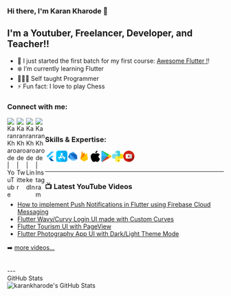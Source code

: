 
### Hi there, I'm Karan Kharode 👋


## I'm a Youtuber, Freelancer, Developer, and Teacher!!

- 🔭 I just started the first batch for my first course: [Awesome Flutter !][course]!
- ❄️ I’m currently learning Flutter 
- 👨🏻‍💻 Self taught Programmer
- ⚡ Fun fact: I love to play Chess

### Connect with me:


[<img align="left" alt="Karan Kharode | YouTube" width="22px" src="https://cdn.jsdelivr.net/npm/simple-icons@v3/icons/youtube.svg" />][youtube]
[<img align="left" alt="Karan Kharode | Twitter" width="22px" src="https://cdn.jsdelivr.net/npm/simple-icons@v3/icons/twitter.svg" />][twitter]
[<img align="left" alt="Karan Kharode | LinkedIn" width="22px" src="https://cdn.jsdelivr.net/npm/simple-icons@v3/icons/linkedin.svg" />][linkedin]
[<img align="left" alt="Karan Kharode | Instagram" width="22px" src="https://cdn.jsdelivr.net/npm/simple-icons@v3/icons/instagram.svg" />][instagram]

<br />

### Skills & Expertise:

[<img align="left" alt="Flutter" width="26px" src="https://raw.githubusercontent.com/karankharode/Profile-Resources/main/icons8-flutter-96.png" />][youtube]
[<img align="left" alt="App Store" width="26px" src="https://raw.githubusercontent.com/karankharode/Profile-Resources/main/app-store.png" />][youtube]
[<img align="left" alt="Dart" width="26px" src="https://raw.githubusercontent.com/karankharode/Profile-Resources/main/icons8-dart-480.png" />][youtube]
[<img align="left" alt="Firebase" width="26px" src="https://raw.githubusercontent.com/karankharode/Profile-Resources/main/icons8-firebase-480.png" />][youtube]
[<img align="left" alt="Apple" width="26px" src="https://raw.githubusercontent.com/karankharode/Profile-Resources/main/apple.png" />][youtube]
[<img align="left" alt="PlayStore" width="26px" src="https://raw.githubusercontent.com/karankharode/Profile-Resources/main/playstore.png" />][youtube]
[<img align="left" alt="Python" width="26px" src="https://raw.githubusercontent.com/karankharode/Profile-Resources/main/python.png" />][youtube]
[<img align="left" alt="Youtube" width="26px" src="https://raw.githubusercontent.com/karankharode/Profile-Resources/main/youtube.png" />][youtube]

<br />
<br />

---

### 📺 Latest YouTube Videos

<!-- YOUTUBE:START -->
- [How to implement Push Notifications in Flutter using Firebase Cloud Messaging](https://youtu.be/bYhZ9AdvNkA)
- [Flutter Wavy/Curvy Login UI made with Custom Curves](https://youtu.be/MLBIwoUDjck)
- [Flutter Tourism UI with PageView](https://youtu.be/kaS4Z2_NIJs)
- [Flutter Photography App UI with Dark/Light Theme Mode](https://youtu.be/zbYAWsgUn_U)

<!-- YOUTUBE:END -->

➡️ [more videos...](https://www.youtube.com/c/ProgrammingwithKaranKharode)

<br />
---

</details>

  <summary> GitHub Stats</summary>
  

  <img align="left" alt="karankharode's GitHub Stats" src="https://github-readme-stats.vercel.app/api?username=karankharode&show_icons=true&hide_border=true" />




[course]: https://www.youtube.com/c/ProgrammingwithKaranKharode
[twitter]: https://twitter.com/KaranKharode?s=09
[youtube]: https://www.youtube.com/c/ProgrammingwithKaranKharode
[instagram]: https://www.instagram.com/karan_kharode/
[linkedin]: https://www.linkedin.com/in/karan-kharode-b78688179/
[dsPlaylist]: https://www.youtube.com/playlist?list=PLiomYh1ZBANevyrowF3FVufuMEspn8vct
[reactNativePlaylist]: https://www.youtube.com/playlist?list=PLiomYh1ZBANfv32pYDUlJQAM8z70P3In-
[flutterPlaylist]: https://www.youtube.com/playlist?list=PLiomYh1ZBANfBU9PV8edL5vxhB97bpHR4

